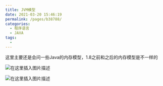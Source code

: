 ```yaml
---
title: JVM模型
date: 2021-03-20 15:46:19
permalink: /pages/b38788/
categories:
  - 程序语言
  - JAVA
tags:
  - 
---
```


这里主要还是会问一些Java的内存模型，1.8之前和之后的内存模型是不一样的

![在这里插入图片描述](https://img.xiaoyou66.com/2021/03/23/3c6944d4abc54.png)

![在这里插入图片描述](https://img.xiaoyou66.com/2021/03/23/0a4fc0f52a05b.png)





